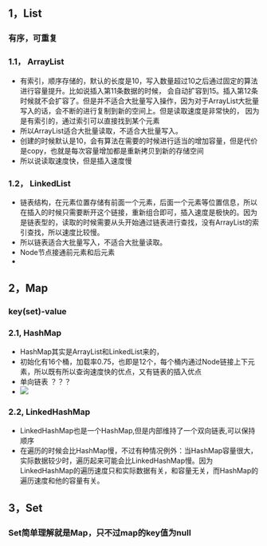 ## 1，List
### 有序，可重复

### 1.1， ArrayList
* 有索引，顺序存储的，默认的长度是10，写入数量超过10之后通过固定的算法进行容量提升。比如说插入第11条数据的时候， 会自动扩容到15。插入第12条时候就不会扩容了。但是并不适合大批量写入操作，因为对于ArrayList大批量写入的话，会不断的进行复制到新的空间上。但是读取速度是非常快的， 因为是有索引的，通过索引可以直接找到某个元素
* 所以ArrayList适合大批量读取，不适合大批量写入。
* 创建的时候默认是10，会有算法在需要的时候进行适当的增加容量，但是代价是copy，也就是每次容量增加都是重新拷贝到新的存储空间
* 所以说读取速度快，但是插入速度慢

### 1.2， LinkedList

* 链表结构，在元素位置存储有前面一个元素，后面一个元素等位置信息，所以在插入的时候只需要断开这个链接，重新组合即可，插入速度是极快的。因为是链表型的，读取的时候需要从头开始通过链表进行查找，没有ArrayList的索引查找，所以速度比较慢。
* 所以链表适合大批量写入，不适合大批量读取。
* Node节点接通前元素和后元素
* 

## 2，Map

### key(set)-value

### 2.1, HashMap
* HashMap其实是ArrayList和LinkedList来的，
* 初始化有16个桶，加载率0.75，也即是12个，每个桶内通过Node链接上下元素，所以既有所以查询速度快的优点，又有链表的插入优点
* 单向链表 ？？？
* ![](https://learningnotebookv1-1302566743.cos.ap-nanjing.myqcloud.com/img/image-20190809210702410.png)

### 2.2, LinkedHashMap
* LinkedHashMap也是一个HashMap,但是内部维持了一个双向链表,可以保持顺序
* 在遍历的时候会比HashMap慢，不过有种情况例外：当HashMap容量很大，实际数据较少时，遍历起来可能会比LinkedHashMap慢。因为LinkedHashMap的遍历速度只和实际数据有关，和容量无关，而HashMap的遍历速度和他的容量有关。

## 3，Set
### Set简单理解就是Map，只不过map的key值为null